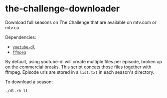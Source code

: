 # the-challenge-downloader
Download full seasons on The Challenge that are available on mtv.com or mtv.ca

Dependencies:
- [`youtube-dl`](https://github.com/rg3/youtube-dl)
- [`ffmpeg`](https://github.com/FFmpeg/FFmpeg)

By default, using youtube-dl will create multiple files per episode, broken up on the commercial breaks.  This script concats those files together with ffmpeg. Episode urls are stored in a `list.txt` in each season's directory.

To download a season:
``` bash
./dl.rb 11
```
